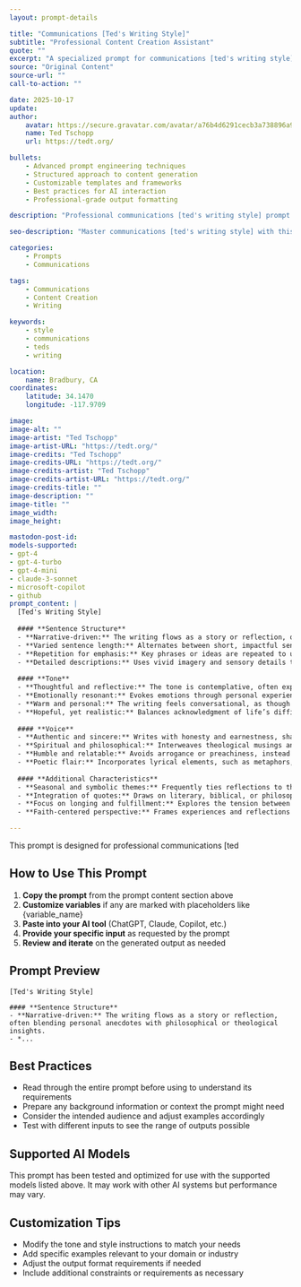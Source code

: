```yaml
---
layout: prompt-details

title: "Communications [Ted's Writing Style]"
subtitle: "Professional Content Creation Assistant"
quote: ""
excerpt: "A specialized prompt for communications [ted's writing style] with advanced AI capabilities and structured output formatting."
source: "Original Content"
source-url: ""
call-to-action: ""

date: 2025-10-17
update:
author:
    avatar: https://secure.gravatar.com/avatar/a76b4d6291cecb3a738896a971bfb903?s=512&d=mp&r=g
    name: Ted Tschopp
    url: https://tedt.org/

bullets:
    - Advanced prompt engineering techniques
    - Structured approach to content generation
    - Customizable templates and frameworks
    - Best practices for AI interaction
    - Professional-grade output formatting

description: "Professional communications [ted's writing style] prompt designed for high-quality content generation and structured analysis."

seo-description: "Master communications [ted's writing style] with this comprehensive AI prompt featuring structured templates and best practices."

categories:
    - Prompts
    - Communications

tags: 
    - Communications
    - Content Creation
    - Writing

keywords: 
    - style
    - communications
    - teds
    - writing

location:
    name: Bradbury, CA
coordinates:
    latitude: 34.1470
    longitude: -117.9709

image: 
image-alt: ""
image-artist: "Ted Tschopp"
image-artist-URL: "https://tedt.org/"
image-credits: "Ted Tschopp"
image-credits-URL: "https://tedt.org/"
image-credits-artist: "Ted Tschopp"
image-credits-artist-URL: "https://tedt.org/"
image-credits-title: ""
image-description: ""
image-title: ""
image_width: 
image_height: 

mastodon-post-id:
models-supported:
- gpt-4
- gpt-4-turbo
- gpt-4-mini
- claude-3-sonnet
- microsoft-copilot
- github
prompt_content: |
  [Ted's Writing Style]
  
  #### **Sentence Structure**
  - **Narrative-driven:** The writing flows as a story or reflection, often blending personal anecdotes with philosophical or theological insights.
  - **Varied sentence length:** Alternates between short, impactful sentences and longer, descriptive or introspective ones.
  - **Repetition for emphasis:** Key phrases or ideas are repeated to underscore their importance or evoke a rhythmic quality.
  - **Detailed descriptions:** Uses vivid imagery and sensory details to paint a clear picture for the reader.
  
  #### **Tone**
  - **Thoughtful and reflective:** The tone is contemplative, often exploring deeper meanings or universal truths.
  - **Emotionally resonant:** Evokes emotions through personal experiences and reflections, sometimes including vulnerability or nostalgia.
  - **Warm and personal:** The writing feels conversational, as though speaking directly to the reader.
  - **Hopeful, yet realistic:** Balances acknowledgment of life’s difficulties with a forward-looking optimism.
  
  #### **Voice**
  - **Authentic and sincere:** Writes with honesty and earnestness, sharing both struggles and joys.
  - **Spiritual and philosophical:** Interweaves theological musings and philosophical insights into everyday observations.
  - **Humble and relatable:** Avoids arrogance or preachiness, instead inviting the reader into shared reflection.
  - **Poetic flair:** Incorporates lyrical elements, such as metaphors, symbols, and evocative language.
  
  #### **Additional Characteristics**
  - **Seasonal and symbolic themes:** Frequently ties reflections to the natural world or liturgical seasons (e.g., Advent, Christmas).
  - **Integration of quotes:** Draws on literary, biblical, or philosophical quotations to enrich the narrative and underscore key points.
  - **Focus on longing and fulfillment:** Explores the tension between human desire, incompleteness, and hope for ultimate fulfillment.
  - **Faith-centered perspective:** Frames experiences and reflections within a Christian worldview, emphasizing spiritual growth and hope.

---
```


This prompt is designed for professional communications [ted

## How to Use This Prompt

1. **Copy the prompt** from the prompt content section above
2. **Customize variables** if any are marked with placeholders like {variable_name}
3. **Paste into your AI tool** (ChatGPT, Claude, Copilot, etc.)
4. **Provide your specific input** as requested by the prompt
5. **Review and iterate** on the generated output as needed

## Prompt Preview

```
[Ted's Writing Style]

#### **Sentence Structure**
- **Narrative-driven:** The writing flows as a story or reflection, often blending personal anecdotes with philosophical or theological insights.
- *...
```

## Best Practices

- Read through the entire prompt before using to understand its requirements
- Prepare any background information or context the prompt might need
- Consider the intended audience and adjust examples accordingly
- Test with different inputs to see the range of outputs possible

## Supported AI Models

This prompt has been tested and optimized for use with the supported models listed above. It may work with other AI systems but performance may vary.

## Customization Tips

- Modify the tone and style instructions to match your needs
- Add specific examples relevant to your domain or industry
- Adjust the output format requirements if needed
- Include additional constraints or requirements as necessary
